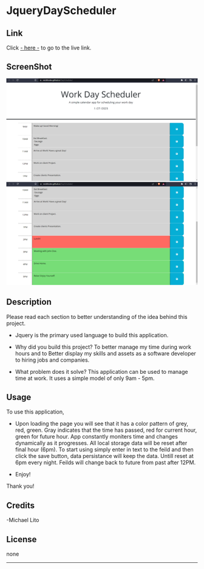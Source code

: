 # JqueryDayScheduler 

## Link

Click [- here -](https://micklitodev.github.io/JQueryDayScheduler/) to go to the live link.

## ScreenShot

![Screenshot of live DayScheduler jQuery App.](./assets/images/DSss1.png)
![Screenshot of live DayScheduler jQuery App.](./assets/images/DSss2.png)

## Description

Please read each section to better understanding of the idea behind this project.

- Jquery is the primary used language to build this application. 

- Why did you build this project? To better manage my time during work hours
  and to Better display my skills and assets as a software developer
  to hiring jobs and companies. 

- What problem does it solve? This application can be used to manage 
  time at work. It uses a simple model of only 9am - 5pm. 

## Usage

To use this application,

- Upon loading the page you will see that it has a color pattern of grey, red, green.  Gray indicates
  that the time has passed, red for current hour, green for future hour. App constantly moniters time
  and changes dynamically as it progresses. All local storage data will be reset after final hour (6pm). To start using
  simply enter in text to the feild and then click the save button, data persistance will keep the data.
  Untill reset at 6pm every night. Feilds will change back to future from past after 12PM. 


- Enjoy!

Thank you!

## Credits

-Michael Lito

## License

none

---